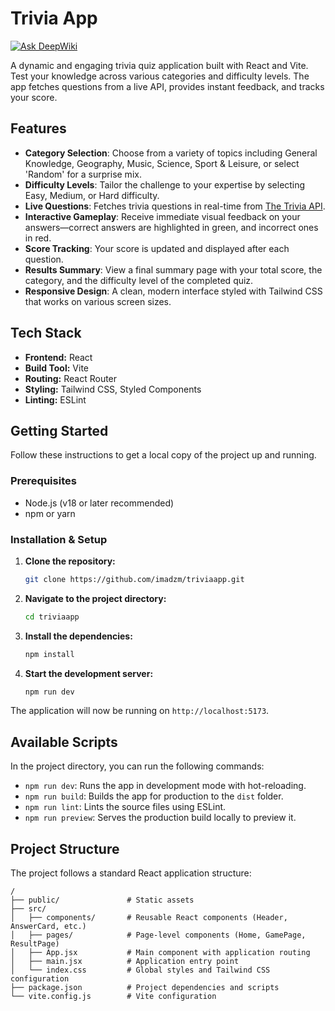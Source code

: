 # Trivia App

[![Ask DeepWiki](https://devin.ai/assets/askdeepwiki.png)](https://deepwiki.com/ImadZM/TriviaApp)

A dynamic and engaging trivia quiz application built with React and Vite. Test your knowledge across various categories and difficulty levels. The app fetches questions from a live API, provides instant feedback, and tracks your score.

## Features

-   **Category Selection**: Choose from a variety of topics including General Knowledge, Geography, Music, Science, Sport & Leisure, or select 'Random' for a surprise mix.
-   **Difficulty Levels**: Tailor the challenge to your expertise by selecting Easy, Medium, or Hard difficulty.
-   **Live Questions**: Fetches trivia questions in real-time from [The Trivia API](https://the-trivia-api.com/).
-   **Interactive Gameplay**: Receive immediate visual feedback on your answers—correct answers are highlighted in green, and incorrect ones in red.
-   **Score Tracking**: Your score is updated and displayed after each question.
-   **Results Summary**: View a final summary page with your total score, the category, and the difficulty level of the completed quiz.
-   **Responsive Design**: A clean, modern interface styled with Tailwind CSS that works on various screen sizes.

## Tech Stack

-   **Frontend:** React
-   **Build Tool:** Vite
-   **Routing:** React Router
-   **Styling:** Tailwind CSS, Styled Components
-   **Linting:** ESLint

## Getting Started

Follow these instructions to get a local copy of the project up and running.

### Prerequisites

-   Node.js (v18 or later recommended)
-   npm or yarn

### Installation & Setup

1.  **Clone the repository:**
    ```sh
    git clone https://github.com/imadzm/triviaapp.git
    ```

2.  **Navigate to the project directory:**
    ```sh
    cd triviaapp
    ```

3.  **Install the dependencies:**
    ```sh
    npm install
    ```

4.  **Start the development server:**
    ```sh
    npm run dev
    ```

The application will now be running on `http://localhost:5173`.

## Available Scripts

In the project directory, you can run the following commands:

-   `npm run dev`: Runs the app in development mode with hot-reloading.
-   `npm run build`: Builds the app for production to the `dist` folder.
-   `npm run lint`: Lints the source files using ESLint.
-   `npm run preview`: Serves the production build locally to preview it.

## Project Structure

The project follows a standard React application structure:

```
/
├── public/               # Static assets
├── src/
│   ├── components/       # Reusable React components (Header, AnswerCard, etc.)
│   ├── pages/            # Page-level components (Home, GamePage, ResultPage)
│   ├── App.jsx           # Main component with application routing
│   ├── main.jsx          # Application entry point
│   └── index.css         # Global styles and Tailwind CSS configuration
├── package.json          # Project dependencies and scripts
└── vite.config.js        # Vite configuration
